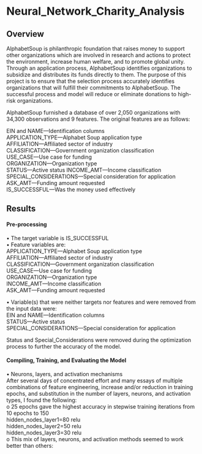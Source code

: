 # Neural_Network_Charity_Analysis  

## Overview   
AlphabetSoup is philanthropic foundation that raises money to support other organizations which are involved in research and actions to protect the environment, increase human welfare, and to promote global unity.  Through an application process, AlphabetSoup identifies organizations to subsidize and distributes its funds directly to them.  The purpose of this project is to ensure that the selection process accurately identifies organizations that will fulfill their commitments to AlphabetSoup.  The successful process and model will reduce or eliminate donations to high-risk organizations.    

AlphabetSoup furnished a database of over 2,050 organizations with 34,300 observations and 9 features.  The original features are as follows:   

EIN and NAME—Identification columns  
APPLICATION_TYPE—Alphabet Soup application type  
AFFILIATION—Affiliated sector of industry  
CLASSIFICATION—Government organization classification  
USE_CASE—Use case for funding  
ORGANIZATION—Organization type  
STATUS—Active status 
INCOME_AMT—Income classification  
SPECIAL_CONSIDERATIONS—Special consideration for application  
ASK_AMT—Funding amount requested  
IS_SUCCESSFUL—Was the money used effectively  

## Results   
#### Pre-processing  
•	The target variable is IS_SUCCESSFUL  
•	Feature variables are:  
APPLICATION_TYPE—Alphabet Soup application type  
AFFILIATION—Affiliated sector of industry  
CLASSIFICATION—Government organization classification  
USE_CASE—Use case for funding  
ORGANIZATION—Organization type  
INCOME_AMT—Income classification  
ASK_AMT—Funding amount requested  

•	Variable(s) that were neither targets nor features and were removed from the input data were:  
EIN and NAME—Identification columns  
STATUS—Active status  
SPECIAL_CONSIDERATIONS—Special consideration for application  

Status and Special_Considerations were removed during the optimization process to further the accuracy of the model.  

#### Compiling, Training, and Evaluating the Model  
•	Neurons, layers, and activation mechanisms   
After several days of concentrated effort and many essays of multiple combinations of feature engineering, increase and/or reduction in training epochs, and substitution in the number of layers, neurons, and activation types, I found the following:  
o	25 epochs gave the highest accuracy in stepwise training iterations from 10 epochs to 150  
hidden_nodes_layer1=80	relu  
hidden_nodes_layer2=50	relu  
hidden_nodes_layer3=30	relu  
o	This mix of layers, neurons, and activation methods seemed to work better than others:  

